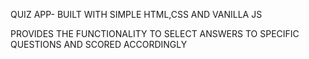 QUIZ APP- BUILT WITH SIMPLE HTML,CSS AND VANILLA JS

PROVIDES THE FUNCTIONALITY TO SELECT ANSWERS TO SPECIFIC QUESTIONS AND SCORED ACCORDINGLY
